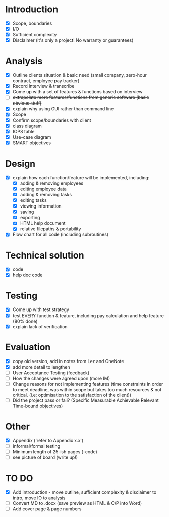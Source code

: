 # Introduction
- [x] Scope, boundaries
- [x] I/O
- [x] Sufficient complexity
- [x] Disclaimer (it's only a project! No warranty or guarantees)

# Analysis
- [x] Outline clients situation & basic need (small company, zero-hour contract, employee pay tracker)
- [x] Record interview & transcribe
- [x] Come up with a set of features & functions based on interview
- [ ] <s>extrapolate more features/functions from generic software (basic obvious stuff)</s>
- [x] explain why using GUI rather than command line
- [x] Scope
- [x] Confirm scope/boundaries with client
- [x] class diagram
- [x] IOPS table
- [x] Use-case diagram
- [x] SMART objectives

# Design
- [x] explain how each function/feature will be implemented, including:
  - [x] adding & removing employees
  - [x] editing employee data
  - [x] adding & removing tasks
  - [x] editing tasks
  - [x] viewing information
  - [x] saving
  - [x] exporting
  - [x] HTML help document
  - [x] relative filepaths & portability
- [x] Flow chart for all code (including subroutines)

# Technical solution
- [x] code
- [x] help doc code

# Testing
- [x] Come up with test strategy
- [x] test EVERY function & feature, including pay calculation and help feature (80% done)
- [x] explain lack of verification

# Evaluation
- [x] copy old version, add in notes from Lez and OneNote
- [x] add more detail to lengthen
- [ ] User Acceptance Testing (feedback)
- [ ] How the changes were agreed upon (more IM)
- [ ] Change reasons for not implementing features (time constraints in order to meet deadline, was within scope but takes too much resources & not critical. (i.e: optimisation to the satisfaction of the client))
- [ ] Did the project pass or fail? (Specific Measurable Achievable Relevant Time-bound objectives)

# Other
- [x] Appendix ('refer to Appendix x.x')
- [ ] informal/formal testing
- [ ] Minimum length of 25-ish pages (-code)
- [ ] see picture of board (write up!)

# TO DO
- [x] Add introduction - move outline, sufficient complexity & disclaimer to intro, move IO to analysis
- [ ] Convert MD to .docx (save preview as HTML & C/P into Word)
- [ ] Add cover page & page numbers

